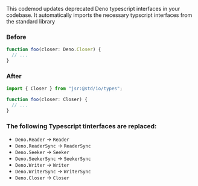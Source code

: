 This codemod updates deprecated Deno typescript interfaces in your codebase. It automatically imports the necessary typscript interfaces from the standard library

### Before

```ts
function foo(closer: Deno.Closer) {
  // ...
}
```

### After

```ts
import { Closer } from "jsr:@std/io/types";

function foo(closer: Closer) {
  // ...
}
```

### The following Typescript tinterfaces are replaced:

- `Deno.Reader` → `Reader`
- `Deno.ReaderSync` → `ReaderSync`
- `Deno.Seeker` → `Seeker`
- `Deno.SeekerSync` → `SeekerSync`
- `Deno.Writer` → `Writer`
- `Deno.WriterSync` → `WriterSync`
- `Deno.Closer` → `Closer`
